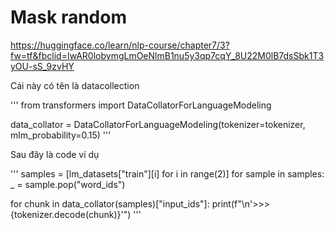 # Mask random
https://huggingface.co/learn/nlp-course/chapter7/3?fw=tf&fbclid=IwAR0lobymgLmOeNlmB1nu5y3qp7cqY_8U22M0lB7dsSbk1T3yOU-sS_9zvHY

Cái này có tên là datacollection

'''
from transformers import DataCollatorForLanguageModeling

data_collator = DataCollatorForLanguageModeling(tokenizer=tokenizer, mlm_probability=0.15)
'''

Sau đây là code ví dụ 

'''
samples = [lm_datasets["train"][i] for i in range(2)]
for sample in samples:
    _ = sample.pop("word_ids")

for chunk in data_collator(samples)["input_ids"]:
    print(f"\n'>>> {tokenizer.decode(chunk)}'")
'''